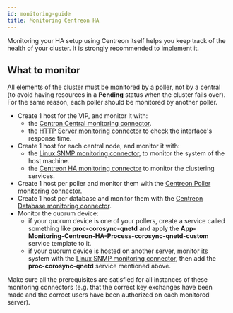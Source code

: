 ```yaml
---
id: monitoring-guide
title: Monitoring Centreon HA
---
```


Monitoring your HA setup using Centreon itself helps you keep track of the health of your cluster. It is strongly recommended to implement it.

## What to monitor

All elements of the cluster must be monitored by a poller, not by a central (to avoid having resources in a **Pending** status when the cluster fails over). For the same reason, each poller should be monitored by another poller.

* Create 1 host for the VIP, and monitor it with:
   * the [Centron Central monitoring connector](/pp/integrations/plugin-packs/procedures/applications-monitoring-centreon-central).
   * the [HTTP Server monitoring connector](/pp/integrations/plugin-packs/procedures/applications-protocol-http) to check the interface's response time.
* Create 1 host for each central node, and monitor it with:
    * the [Linux SNMP monitoring connector](/pp/integrations/plugin-packs/procedures/operatingsystems-linux-snmp), to monitor the system of the host machine.
    * the [Centreon HA monitoring connector](/pp/integrations/plugin-packs/procedures/applications-monitoring-centreon-ha) to monitor the clustering services.
* Create 1 host per poller and monitor them with the [Centreon Poller monitoring connector](/pp/integrations/plugin-packs/procedures/applications-monitoring-centreon-poller).
* Create 1 host per database and monitor them with the [Centreon Database monitoring connector](/pp/integrations/plugin-packs/procedures/applications-monitoring-centreon-database).
* Monitor the quorum device:
   * if your quorum device is one of your pollers, create a service called something like **proc-corosync-qnetd** and apply the **App-Monitoring-Centreon-HA-Process-corosync-qnetd-custom** service template to it.
   * if your quorum device is hosted on another server, monitor its system with the [Linux SNMP monitoring connector](/pp/integrations/plugin-packs/procedures/operatingsystems-linux-snmp), then add the **proc-corosync-qnetd** service mentioned above.

Make sure all the prerequisites are satisfied for all instances of these monitoring connectors (e.g. that the correct key exchanges have been made and the correct users have been authorized on each monitored server).
